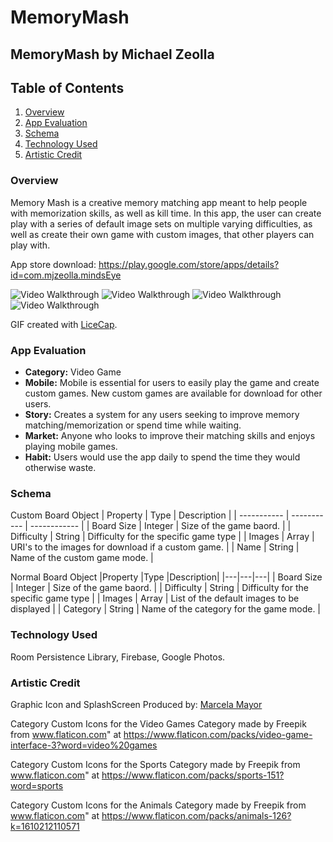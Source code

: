 # MemoryMash


## MemoryMash by Michael Zeolla

## Table of Contents
1. [Overview](#Overview)
2. [App Evaluation](#App-Evaluation)
3. [Schema](#Schema)
4. [Technology Used](#Technology-Used)
5. [Artistic Credit](#Artistic-Credit)



### Overview
Memory Mash is a creative memory matching app meant to help people with memorization skills, as well as kill time. In this app, the user can create play with a series of default image sets on multiple varying difficulties, as well as create their own game with custom images, that other players can play with. 

App store download: https://play.google.com/store/apps/details?id=com.mjzeolla.mindsEye


<img src='https://i.imgur.com/Krmp2YV.gif' width='' alt='Video Walkthrough' />  <img src='https://i.imgur.com/64KnJmv.gif' width='' alt='Video Walkthrough' />
<img src='https://i.imgur.com/t93jIdw.gif' width='' alt='Video Walkthrough' />  <img src='https://i.imgur.com/fqMHHHV.gif' width='' alt='Video Walkthrough' />



GIF created with [LiceCap](https://www.cockos.com/licecap/).



### App Evaluation
- **Category:** Video Game
- **Mobile:** Mobile is essential for users to easily play the game and create custom games. New custom games are available for download for other users.
- **Story:** Creates a system for any users seeking to improve memory matching/memorization or spend time while waiting.
- **Market:** Anyone who looks to improve their matching skills and enjoys playing mobile games. 
- **Habit:** Users would use the app daily to spend the time they would otherwise waste.


### Schema
Custom Board Object
| Property      | Type | Description |
| ----------- | ----------- | ------------ |
| Board Size | Integer  | Size of the game baord. |
| Difficulty | String  | Difficulty for the specific game type |
| Images | Array<String> | URI's to the images for download if a custom game. |
| Name | String | Name of the custom game mode. |
  

Normal Board Object
|Property |Type |Description|
|---|---|---|
| Board Size | Integer  | Size of the game baord. |
| Difficulty | String  | Difficulty for the specific game type |
| Images | Array<String> | List of the default images to be displayed |
| Category | String | Name of the category for the game mode. |



### Technology Used

Room Persistence Library, Firebase, Google Photos. 



### Artistic Credit

Graphic Icon and SplashScreen Produced by: [Marcela Mayor](https://www.instagram.com/marcy_mayor/)

Category Custom Icons for the Video Games Category made by Freepik from www.flaticon.com" at https://www.flaticon.com/packs/video-game-interface-3?word=video%20games

Category Custom Icons for the Sports Category made by Freepik from www.flaticon.com" at https://www.flaticon.com/packs/sports-151?word=sports

Category Custom Icons for the Animals Category made by Freepik from www.flaticon.com" at https://www.flaticon.com/packs/animals-126?k=1610212110571


